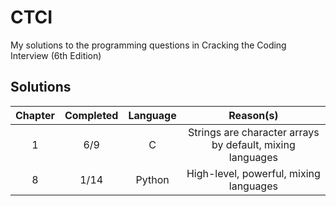 # CTCI
My solutions to the programming questions in Cracking the Coding Interview (6th Edition) 

## Solutions
| Chapter | Completed | Language |                         Reason(s)                         |
|:-------:|:---------:|:--------:|:---------------------------------------------------------:|
|    1    |    6/9    |     C    | Strings are character arrays by default, mixing languages |
|    8    |    1/14   |   Python | High-level, powerful, mixing languages                    |
